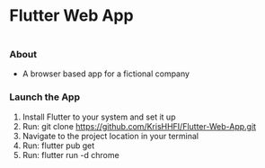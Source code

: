 # Flutter Web App

<img src=""/>

<br>

### About

- A browser based app for a fictional company

### Launch the App
1) Install Flutter to your system and set it up
2) Run: git clone https://github.com/KrisHHFI/Flutter-Web-App.git
3) Navigate to the project location in your terminal
4) Run: flutter pub get
5) Run: flutter run -d chrome
